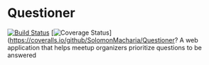 # Questioner
[![Build Status](https://travis-ci.org/SolomonMacharia/Questioner.svg?branch=develop)](https://travis-ci.org/SolomonMacharia/Questioner)
[![Coverage Status](https://coveralls.io/repos/github/SolomonMacharia/Questioner/badge.svg?branch=develop)](https://coveralls.io/github/SolomonMacharia/Questioner?
A web application that helps meetup organizers prioritize questions to be answered
